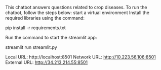 This chatbot answers questions related to crop diseases. To run the chatbot, follow the steps below: start a virtual environment Install the required libraries using the command:

pip install -r requirements.txt

Run the command to start the streamlit app:

streamlit run streamlit.py

Local URL: http://localhost:8501 Network URL: http://10.223.56.106:8501 External URL: http://34.213.214.55:8501
